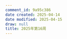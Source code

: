 ```yaml
---
comment_id: 9a95c386
date created: 2025-04-14
date modified: 2025-04-15
draw: null
title: 2025年第16周
---
```

